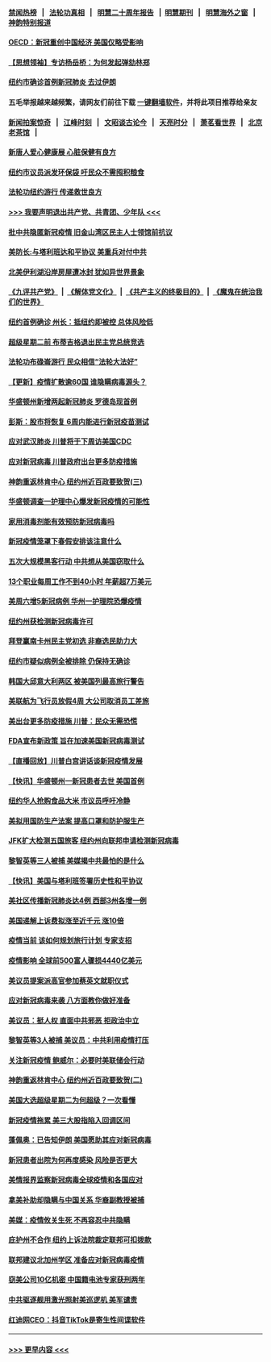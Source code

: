 #### [禁闻热榜](热点新闻.md?=0)  &nbsp;&nbsp;|&nbsp;&nbsp; [法轮功真相](https://github.com/gfw-breaker/truth/blob/master/README.md?=0) &nbsp;&nbsp;|&nbsp;&nbsp; [明慧二十周年报告](https://github.com/gfw-breaker/mh-reports/blob/master/README.md?=0) &nbsp;&nbsp;|&nbsp;&nbsp;[明慧期刊](https://github.com/gfw-breaker/mh-qikan) &nbsp;&nbsp;|&nbsp;&nbsp; [明慧海外之窗](https://github.com/gfw-breaker/mh-news/blob/master/README.md?=0) &nbsp;&nbsp;|&nbsp;&nbsp; [神韵特别报道](https://github.com/gfw-breaker/mh-news/blob/master/shenyun.md?=0)
#### [OECD：新冠重创中国经济 美国仅略受影响](../pages/nsc412/n11910023.md?t=03030131) 
#### [【思想领袖】专访杨岳桥：为何发起弹劾林郑](../pages/nsc412/n11810919.md?t=03030131) 
#### [纽约市确诊首例新冠肺炎  去过伊朗](../pages/nsc412/n11908737.md?t=03030131) 
#### 五毛举报越来越频繁，请网友们前往下载 [一键翻墙软件](https://github.com/gfw-breaker/ssr-accounts)，并将此项目推荐给亲友
#### [新闻拍案惊奇](https://github.com/gfw-breaker/banned-news/blob/master/pages/link4.md) &nbsp;&nbsp;|&nbsp;&nbsp; [江峰时刻](https://github.com/gfw-breaker/banned-news/blob/master/pages/link4.md) &nbsp;&nbsp;|&nbsp;&nbsp; [文昭谈古论今](https://github.com/gfw-breaker/banned-news/blob/master/pages/link4.md) &nbsp;&nbsp;|&nbsp;&nbsp; [天亮时分](https://github.com/gfw-breaker/banned-news/blob/master/pages/link4.md) &nbsp;&nbsp;|&nbsp;&nbsp; [萧茗看世界](https://github.com/gfw-breaker/banned-news/blob/master/pages/link4.md) &nbsp;&nbsp;|&nbsp;&nbsp; [北京老茶馆](https://github.com/gfw-breaker/banned-news/blob/master/pages/link4.md) &nbsp;&nbsp;|&nbsp;&nbsp; 
#### [新唐人爱心健康展  心脏保健有良方](../pages/nsc412/n11908619.md?t=03030131) 
#### [纽约市议员派发环保袋  吁民众不需囤积粮食](../pages/nsc412/n11908742.md?t=03030131) 
#### [法轮功纽约游行 传递救世良方](../pages/nsc412/n11907831.md?t=03030131) 
#### [>>> 我要声明退出共产党、共青团、少年队 <<<](https://github.com/begood0513/goodnews/blob/master/quit/letter.md) 
#### [批中共隐匿新冠疫情  旧金山湾区民主人士领馆前抗议](../pages/nsc412/n11908761.md?t=03030131) 
#### [美防长:与塔利班达和平协议 美重兵对付中共](../pages/nsc412/n11908366.md?t=03030131) 
#### [北美伊利湖沿岸房屋遭冰封 犹如异世界景象](../pages/nsc412/n11908465.md?t=03030131) 
#### [《九评共产党》](https://github.com/begood0513/9ping.md/blob/master/README.md) &nbsp;|&nbsp; [《解体党文化》](../../../../jtdwh.md/blob/master/README.md)  &nbsp;|&nbsp; [《共产主义的终极目的》](../../../../gczydzjmd.md/blob/master/README.md) &nbsp;|&nbsp; [《魔鬼在统治我们的世界》](../../../../mgztzwmdsj.md/blob/master/README.md) 
#### [纽约首例确诊 州长：抵纽约即被控 总体风险低](../pages/nsc412/n11908143.md?t=03030131) 
#### [超级星期二前 布蒂吉格退出民主党总统竞选](../pages/nsc412/n11908156.md?t=03030131) 
#### [法轮功布碌崙游行 民众相信“法轮大法好”](../pages/nsc412/n11907645.md?t=03030131) 
#### [【更新】疫情扩散逾60国 谁隐瞒病毒源头？](../pages/nsc412/n11890652.md?t=03030131) 
#### [华盛顿州新增两起新冠肺炎 罗德岛现首例](../pages/nsc412/n11907757.md?t=03030131) 
#### [彭斯：股市将恢复 6周内能进行新冠疫苗测试](../pages/nsc412/n11907550.md?t=03030131) 
#### [应对武汉肺炎 川普将于下周访美国CDC](../pages/nsc412/n11907493.md?t=03030131) 
#### [应对新冠病毒 川普政府出台更多防疫措施](../pages/nsc412/n11907354.md?t=03030131) 
#### [神韵重返林肯中心 纽约州近百政要致贺(三)](../pages/nsc412/n11904356.md?t=03030131) 
#### [华盛顿调查一护理中心爆发新冠疫情的可能性](../pages/nsc412/n11907230.md?t=03030131) 
#### [家用消毒剂能有效预防新冠病毒吗](../pages/nsc412/n11905553.md?t=03030131) 
#### [新冠疫情笼罩下春假安排该注意什么](../pages/nsc412/n11906890.md?t=03030131) 
#### [五次大规模黑客行动 中共想从美国窃取什么](../pages/nsc412/n11899124.md?t=03030131) 
#### [13个职业每周工作不到40小时 年薪超7万美元](../pages/nsc412/n11893686.md?t=03030131) 
#### [美周六增5新冠病例 华州一护理院恐爆疫情](../pages/nsc412/n11905823.md?t=03030131) 
#### [纽约州获检测新冠病毒许可](../pages/nsc412/n11906069.md?t=03030131) 
#### [拜登赢南卡州民主党初选 非裔选民助力大](../pages/nsc412/n11905930.md?t=03030131) 
#### [纽约市疑似病例全被排除 仍保持无确诊](../pages/nsc412/n11906039.md?t=03030131) 
#### [韩国大邱意大利两区 被美国列最高旅行警告](../pages/nsc412/n11905944.md?t=03030131) 
#### [美联航为飞行员放假4周 大公司取消员工差旅](../pages/nsc412/n11905894.md?t=03030131) 
#### [美出台更多防疫措施 川普：民众无需恐慌](../pages/nsc412/n11905747.md?t=03030131) 
#### [FDA宣布新政策 旨在加速美国新冠病毒测试](../pages/nsc412/n11905693.md?t=03030131) 
#### [【直播回放】川普白宫讲话谈新冠疫情发展](../pages/nsc412/n11905588.md?t=03030131) 
#### [【快讯】华盛顿州一新冠患者去世 美国首例](../pages/nsc412/n11905571.md?t=03030131) 
#### [纽约华人抢购食品大米 市议员呼吁冷静](../pages/nsc412/n11904453.md?t=03030131) 
#### [美拟用国防生产法案 提高口罩和防护服生产](../pages/nsc412/n11905517.md?t=03030131) 
#### [JFK扩大检测五国旅客 纽约州向联邦申请检测新冠病毒](../pages/nsc412/n11905491.md?t=03030131) 
#### [黎智英等三人被捕 美媒揭中共最怕的是什么](../pages/nsc412/n11905316.md?t=03030131) 
#### [【快讯】美国与塔利班签署历史性和平协议](../pages/nsc412/n11905172.md?t=03030131) 
#### [美社区传播新冠肺炎达4例 西部3州各增一例](../pages/nsc412/n11904070.md?t=03030131) 
#### [美国递解上诉费拟涨至近千元  涨10倍](../pages/nsc412/n11904466.md?t=03030131) 
#### [疫情当前 该如何规划旅行计划 专家支招](../pages/nsc412/n11903865.md?t=03030131) 
#### [疫情影响 全球前500富人骤损4440亿美元](../pages/nsc412/n11904283.md?t=03030131) 
#### [美议员提案派高官参加蔡英文就职仪式](../pages/nsc412/n11904166.md?t=03030131) 
#### [应对新冠病毒来袭 八方面教你做好准备](../pages/nsc412/n11903736.md?t=03030131) 
#### [美议员：挺人权 直面中共邪恶 拒政治中立](../pages/nsc412/n11903790.md?t=03030131) 
#### [黎智英等3人被捕 美议员：中共利用疫情打压](../pages/nsc412/n11903768.md?t=03030131) 
#### [关注新冠疫情 鲍威尔：必要时美联储会行动](../pages/nsc412/n11903672.md?t=03030131) 
#### [神韵重返林肯中心 纽约州近百政要致贺(二)](../pages/nsc412/n11897500.md?t=03030131) 
#### [美国大选超级星期二为何超级？一次看懂](../pages/nsc412/n11903490.md?t=03030131) 
#### [新冠疫情拖累 美三大股指陷入回调区间](../pages/nsc412/n11903211.md?t=03030131) 
#### [蓬佩奥：已告知伊朗 美国愿助其应对新冠病毒](../pages/nsc412/n11903212.md?t=03030131) 
#### [新冠患者出院为何再度感染 风险是否更大](../pages/nsc412/n11903262.md?t=03030131) 
#### [美情报界监察新冠病毒全球疫情和各国应对](../pages/nsc412/n11903098.md?t=03030131) 
#### [拿美补助却隐瞒与中国关系 华裔副教授被捕](../pages/nsc412/n11901687.md?t=03030131) 
#### [美媒：疫情攸关生死 不再容忍中共隐瞒](../pages/nsc412/n11901694.md?t=03030131) 
#### [庇护州不合作  纽约上诉法院裁定联邦可扣拨款](../pages/nsc412/n11902238.md?t=03030131) 
#### [联邦建议北加州学区 准备应对新冠病毒疫情](../pages/nsc412/n11902448.md?t=03030131) 
#### [窃美公司10亿机密 中国籍电池专家获刑两年](../pages/nsc412/n11901996.md?t=03030131) 
#### [中共驱逐舰用激光照射美巡逻机 美军谴责](../pages/nsc412/n11901964.md?t=03030131) 
#### [红迪网CEO：抖音TikTok是寄生性间谍软件](../pages/nsc412/n11901675.md?t=03030131) 

----
#### [ >>> 更早内容 <<< ](../indexes/nsc412-earlier.md)
